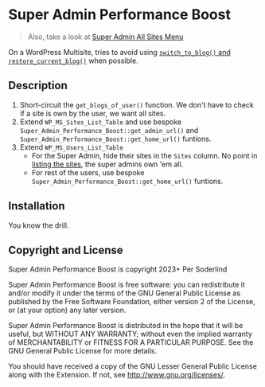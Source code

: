 # Super Admin Performance Boost

> Also, take a look at [Super Admin All Sites Menu](https://github.com/soderlind/super-admin-all-sites-menu#super-admin-all-sites-menu)

On a WordPress Multisite, tries to avoid using [`switch_to_blog()` and `restore_current_blog()`](assets/switch-to-blog.png) when possible.

## Description

1. Short-circuit the `get_blogs_of_user()` function. We don't have to check if a site is own by the user, we want all sites.
2. Extend `WP_MS_Sites_List_Table` and use bespoke `Super_Admin_Performance_Boost::get_admin_url()` and `Super_Admin_Performance_Boost::get_home_url()` funtions.
3. Extend `WP_MS_Users_List_Table`
   - For the Super Admin, hide their sites in the `Sites` column. No point in [listing the sites](assets/all-sites.png), the super admins own 'em all.
   - For rest of the users, use bespoke `Super_Admin_Performance_Boost::get_home_url()` funtions.

## Installation

You know the drill.

## Copyright and License

Super Admin Performance Boost is copyright 2023+ Per Soderlind

Super Admin Performance Boost is free software: you can redistribute it and/or modify it under the terms of the GNU General Public License as published by the Free Software Foundation, either version 2 of the License, or (at your option) any later version.

Super Admin Performance Boost is distributed in the hope that it will be useful, but WITHOUT ANY WARRANTY; without even the implied warranty of MERCHANTABILITY or FITNESS FOR A PARTICULAR PURPOSE. See the GNU General Public License for more details.

You should have received a copy of the GNU Lesser General Public License along with the Extension. If not, see http://www.gnu.org/licenses/.
